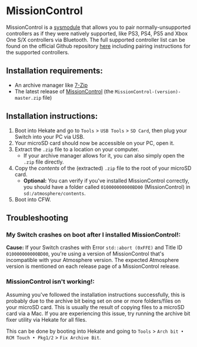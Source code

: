 # MissionControl

MissionControl is a [sysmodule](index#terminologies) that allows you to pair normally-unsupported controllers as if they were natively supported, like PS3, PS4, PS5 and Xbox One S/X controllers via Bluetooth. The full supported controller list can be found on the official Github repository [here](https://github.com/ndeadly/MissionControl) including pairing instructions for the supported controllers.

## Installation requirements:
- An archive manager like [7-Zip](https://www.7-zip.org/)
- The latest release of [MissionControl](https://github.com/ndeadly/MissionControl/releases) (the `MissionControl-(version)-master.zip` file)

## Installation instructions:
1. Boot into Hekate and go to `Tools` > `USB Tools` > `SD Card`, then plug your Switch into your PC via USB.
1. Your microSD card should now be accessible on your PC, open it.
1. Extract the `.zip` file to a location on your computer.
    - If your archive manager allows for it, you can also simply open the `.zip` file directly.
1. Copy the *contents* of the (extracted) `.zip` file to the root of your microSD card.
    - **Optional:** You can verify if you've installed MissionControl correctly, you should have a folder called `010000000000BD00` (MissionControl) in `sd:/atmosphere/contents`.
1. Boot into CFW.

## Troubleshooting
### My Switch crashes on boot after I installed MissionControl!:

**Cause:** If your Switch crashes with Error `std::abort (0xFFE)` and Title ID `010000000000BD00`, you're using a version of MissionControl that's incompatible with your Atmosphere version. The expected Atmosphere version is mentioned on each release page of a MissionControl release.

### MissionControl isn't working!:

Assuming you've followed the installation instructions successfully, this is probably due to the archive bit being set on one or more folders/files on your microSD card. This is usually the result of copying files to a microSD card via a Mac. If you are experiencing this issue, try running the archive bit fixer utility via Hekate for all files.

This can be done by booting into Hekate and going to `Tools` > `Arch bit • RCM Touch • Pkg1/2` > `Fix Archive Bit`.
